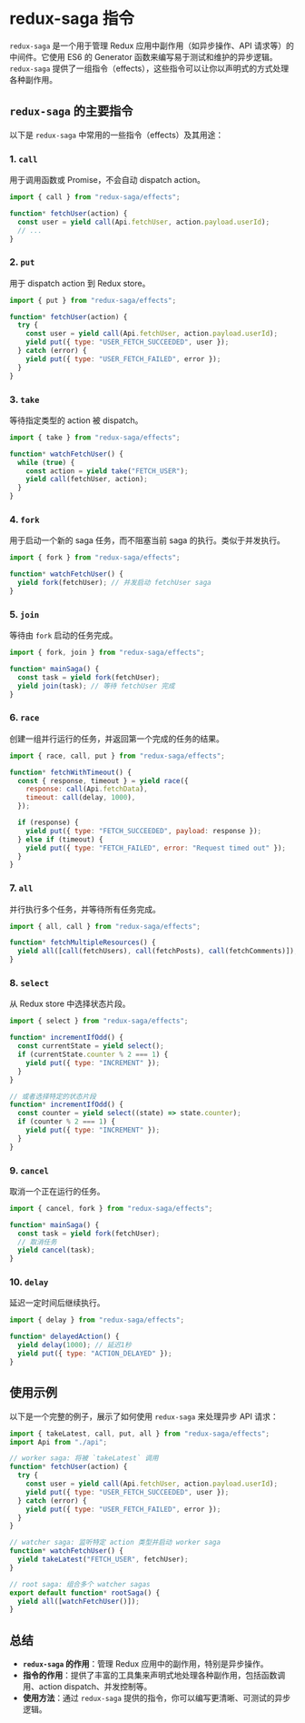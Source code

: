 # redux-saga 指令

`redux-saga` 是一个用于管理 Redux 应用中副作用（如异步操作、API 请求等）的中间件。它使用 ES6 的 Generator 函数来编写易于测试和维护的异步逻辑。`redux-saga` 提供了一组指令（effects），这些指令可以让你以声明式的方式处理各种副作用。

## `redux-saga` 的主要指令

以下是 `redux-saga` 中常用的一些指令（effects）及其用途：

### 1. `call`

用于调用函数或 Promise，不会自动 dispatch action。

```javascript
import { call } from "redux-saga/effects";

function* fetchUser(action) {
  const user = yield call(Api.fetchUser, action.payload.userId);
  // ...
}
```

### 2. `put`

用于 dispatch action 到 Redux store。

```javascript
import { put } from "redux-saga/effects";

function* fetchUser(action) {
  try {
    const user = yield call(Api.fetchUser, action.payload.userId);
    yield put({ type: "USER_FETCH_SUCCEEDED", user });
  } catch (error) {
    yield put({ type: "USER_FETCH_FAILED", error });
  }
}
```

### 3. `take`

等待指定类型的 action 被 dispatch。

```javascript
import { take } from "redux-saga/effects";

function* watchFetchUser() {
  while (true) {
    const action = yield take("FETCH_USER");
    yield call(fetchUser, action);
  }
}
```

### 4. `fork`

用于启动一个新的 saga 任务，而不阻塞当前 saga 的执行。类似于并发执行。

```javascript
import { fork } from "redux-saga/effects";

function* watchFetchUser() {
  yield fork(fetchUser); // 并发启动 fetchUser saga
}
```

### 5. `join`

等待由 `fork` 启动的任务完成。

```javascript
import { fork, join } from "redux-saga/effects";

function* mainSaga() {
  const task = yield fork(fetchUser);
  yield join(task); // 等待 fetchUser 完成
}
```

### 6. `race`

创建一组并行运行的任务，并返回第一个完成的任务的结果。

```javascript
import { race, call, put } from "redux-saga/effects";

function* fetchWithTimeout() {
  const { response, timeout } = yield race({
    response: call(Api.fetchData),
    timeout: call(delay, 1000),
  });

  if (response) {
    yield put({ type: "FETCH_SUCCEEDED", payload: response });
  } else if (timeout) {
    yield put({ type: "FETCH_FAILED", error: "Request timed out" });
  }
}
```

### 7. `all`

并行执行多个任务，并等待所有任务完成。

```javascript
import { all, call } from "redux-saga/effects";

function* fetchMultipleResources() {
  yield all([call(fetchUsers), call(fetchPosts), call(fetchComments)]);
}
```

### 8. `select`

从 Redux store 中选择状态片段。

```javascript
import { select } from "redux-saga/effects";

function* incrementIfOdd() {
  const currentState = yield select();
  if (currentState.counter % 2 === 1) {
    yield put({ type: "INCREMENT" });
  }
}

// 或者选择特定的状态片段
function* incrementIfOdd() {
  const counter = yield select((state) => state.counter);
  if (counter % 2 === 1) {
    yield put({ type: "INCREMENT" });
  }
}
```

### 9. `cancel`

取消一个正在运行的任务。

```javascript
import { cancel, fork } from "redux-saga/effects";

function* mainSaga() {
  const task = yield fork(fetchUser);
  // 取消任务
  yield cancel(task);
}
```

### 10. `delay`

延迟一定时间后继续执行。

```javascript
import { delay } from "redux-saga/effects";

function* delayedAction() {
  yield delay(1000); // 延迟1秒
  yield put({ type: "ACTION_DELAYED" });
}
```

## 使用示例

以下是一个完整的例子，展示了如何使用 `redux-saga` 来处理异步 API 请求：

```javascript
import { takeLatest, call, put, all } from "redux-saga/effects";
import Api from "./api";

// worker saga: 将被 `takeLatest` 调用
function* fetchUser(action) {
  try {
    const user = yield call(Api.fetchUser, action.payload.userId);
    yield put({ type: "USER_FETCH_SUCCEEDED", user });
  } catch (error) {
    yield put({ type: "USER_FETCH_FAILED", error });
  }
}

// watcher saga: 监听特定 action 类型并启动 worker saga
function* watchFetchUser() {
  yield takeLatest("FETCH_USER", fetchUser);
}

// root saga: 组合多个 watcher sagas
export default function* rootSaga() {
  yield all([watchFetchUser()]);
}
```

## 总结

- **`redux-saga` 的作用**：管理 Redux 应用中的副作用，特别是异步操作。
- **指令的作用**：提供了丰富的工具集来声明式地处理各种副作用，包括函数调用、action dispatch、并发控制等。
- **使用方法**：通过 `redux-saga` 提供的指令，你可以编写更清晰、可测试的异步逻辑。
